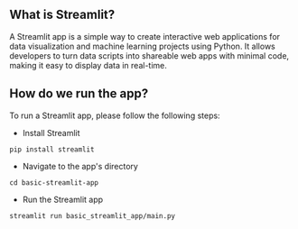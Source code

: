 ## What is Streamlit?
A Streamlit app is a simple way to create interactive web applications for data visualization and machine learning projects using Python. It allows developers to turn data scripts into shareable web apps with minimal code, making it easy to display data in real-time. 

## How do we run the app?
To run a Streamlit app, please follow the following steps:
- Install Streamlit
```
pip install streamlit
```
- Navigate to the app's directory
```
cd basic-streamlit-app
```
- Run the Streamlit app
```
streamlit run basic_streamlit_app/main.py
```
